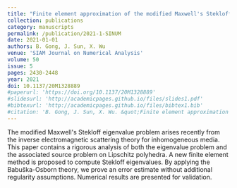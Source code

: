 ```yaml
---
title: "Finite element approximation of the modified Maxwell's Stekloff eigenvalues"
collection: publications
category: manuscripts
permalink: /publication/2021-1-SINUM
date: 2021-01-01
authors: B. Gong, J. Sun, X. Wu
venue: 'SIAM Journal on Numerical Analysis'
volume: 50
issue: 5
pages: 2430-2448
year: 2021
doi: 10.1137/20M1328889
#paperurl: 'https://doi.org/10.1137/20M1328889'
#slidesurl: 'http://academicpages.github.io/files/slides1.pdf'
#bibtexurl: 'http://academicpages.github.io/files/bibtex1.bib'
#citation: 'B. Gong, J. Sun, X. Wu. &quot;Finite element approximation of the modified Maxwell''s Stekloff eigenvalues.&quot; <i>SIAM Journal on Numerical Analysis</i>. 50(5), 2430-2448, 2021. https://doi.org/10.1137/20M1328889'
---
```


The modified Maxwell's Stekloff eigenvalue problem arises recently from the inverse electromagnetic scattering theory for inhomogeneous media. This paper contains a rigorous analysis of both the eigenvalue problem and the associated source problem on Lipschitz polyhedra. A new finite element method is proposed to compute Stekloff eigenvalues. By applying the Babuška-Osborn theory, we prove an error estimate without additional regularity assumptions. Numerical results are presented for validation.
